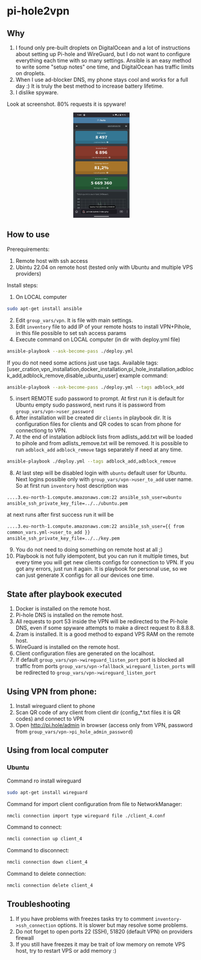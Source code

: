 # pi-hole2vpn

## Why

1. I found only pre-built droplets on DigitalOcean and a lot of instructions about setting up Pi-hole and WireGuard, but I do not want to configure
    everything each time with so many settings. Ansible is an easy method to write some "setup notes" one time, and DigitalOcean has traffic limits
    on droplets.
2. When I use ad-blocker DNS, my phone stays cool and works for a full day :) It is truly the best method to increase battery lifetime.
3. I dislike spyware.

Look at screenshot. 80% requests it is spyware!
<p align="center">
  <img src="https://github.com/3DRaven/pi-hole2vpn/blob/master/images/Pi-hole-on-phone.png" width="150" height="280">
</p>

## How to use

Prerequirements:

1. Remote host with ssh access
2. Ubintu 22.04 on remote host (tested only with Ubuntu and multiple VPS providers)

Install steps:

1. On LOCAL computer 
```bash
sudo apt-get install ansible
```
2. Edit `group_vars/vpn`. It is file with main settings.
3. Edit `inventory` file to add IP of your remote hosts to install VPN+Pihole, in this file possible to set ssh access params
4. Execute command on LOCAL computer (in dir with deploy.yml file) 
```bash
ansible-playbook --ask-become-pass ./deploy.yml
```
If you do not need some actions just use tags. Available tags: [user_cration,vpn_installation,docker_installation,pi_hole_installation,adblock_add,adblock_remove,disable_ubuntu_user]
example command:
```bash
ansible-playbook --ask-become-pass ./deploy.yml --tags adblock_add 
```    
5. insert REMOTE sudo password to prompt. At first run it is default for Ubuntu empty sudo password, next runs it is password from `group_vars/vpn->user_password`
6. After installation will be created dir `clients` in playbook dir. It is configuration files for clients and QR codes to scan from phone for connectiong to VPN.
7. At the end of instalation adblock lists from adlists_add.txt will be loaded to pihole and from adlists_remove.txt will be removed.
It is possible to run `adblock_add` `adblock_remove` tags separately if need at any time.
```bash
ansible-playbook ./deploy.yml --tags adblock_add,adblock_remove
```
8. At last step will be disabled login with `ubuntu` default user for Ubuntu. Next logins possible only with `group_vars/vpn->user_to_add` user name. So at first run `inventory` host description was
```
....3.eu-north-1.compute.amazonaws.com:22 ansible_ssh_user=ubuntu ansible_ssh_private_key_file=../../ubuntu.pem
``` 
at next runs after first success run it will be
```
....3.eu-north-1.compute.amazonaws.com:22 ansible_ssh_user={{ from  common_vars.yml->user_to_add }} ansible_ssh_private_key_file=../../key.pem
```
9. You do not need to doing something on remote host at all ;)
10. Playbook is not fully idempotent, but you can run it multiple times, but every time you will get new clients configs for connection to VPN. If you got any errors, just run it again. It is playbook for personal use, so we can just generate X configs for all our devices one time.

## State after playbook executed

1. Docker is installed on the remote host.
2. Pi-hole DNS is installed on the remote host.
3. All requests to port 53 inside the VPN will be redirected to the Pi-hole DNS, even if some spyware attempts to make a direct request to 8.8.8.8.
4. Zram is installed. It is a good method to expand VPS RAM on the remote host.
5. WireGuard is installed on the remote host.
6. Client configuration files are generated on the localhost.
7. If default `group_vars/vpn->wireguard_listen_port` port is blocked all traffic from ports `group_vars/vpn->fallback_wireguard_listen_ports` will be redirected to `group_vars/vpn->wireguard_listen_port`

## Using VPN from phone:

1. Install wireguard client to phone
2. Scan QR code of any client from client dir (config_*.txt files it is QR codes) and connect to VPN
3. Open http://pi.hole/admin in browser (access only from VPN, password from `group_vars/vpn->pi_hole_admin_password`)

## Using from local computer

### Ubuntu

Command ro install wireguard
```bash
sudo apt-get install wireguard
```
Command for import client configuration from file to NetworkManager: 
```bash
nmcli connection import type wireguard file ./client_4.conf
```
Command to connect: 
```bash
nmcli connection up client_4
```
Command to disconnect: 
```bash
nmcli connection down client_4
```
Command to delete connection:
```bash
nmcli connection delete client_4
```
## Troubleshooting

1. If you have problems with freezes tasks try to comment `inventory->ssh_connection` options. It is slower but may resolve some problems.
2. Do not forget to open ports 22 (SSH), 51820 (default VPN) on providers firewall
3. If you still have freezes it may be trait of low memory on remote VPS host, try to restart VPS or add memory :)